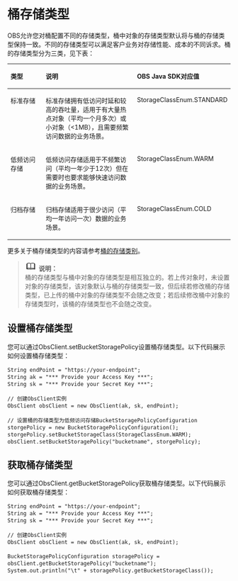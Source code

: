 # 桶存储类型<a name="ZH-CN_TOPIC_0142815479"></a>

OBS允许您对桶配置不同的存储类型，桶中对象的存储类型默认将与桶的存储类型保持一致。不同的存储类型可以满足客户业务对存储性能、成本的不同诉求。桶的存储类型分为三类，见下表：

<a name="table1596618519348"></a>
<table><thead align="left"><tr id="row5967105163413"><th class="cellrowborder" valign="top" width="19.62376237623762%" id="mcps1.1.4.1.1"><p id="p18967951123418"><a name="p18967951123418"></a><a name="p18967951123418"></a><strong id="b18771831038"><a name="b18771831038"></a><a name="b18771831038"></a>类型</strong></p>
</th>
<th class="cellrowborder" valign="top" width="49.68316831683168%" id="mcps1.1.4.1.2"><p id="p1437311421928"><a name="p1437311421928"></a><a name="p1437311421928"></a><strong id="b1877233837"><a name="b1877233837"></a><a name="b1877233837"></a>说明</strong></p>
</th>
<th class="cellrowborder" valign="top" width="30.693069306930692%" id="mcps1.1.4.1.3"><p id="p896745115341"><a name="p896745115341"></a><a name="p896745115341"></a><strong id="b12773237315"><a name="b12773237315"></a><a name="b12773237315"></a>OBS Java SDK对应值</strong></p>
</th>
</tr>
</thead>
<tbody><tr id="row14967135115344"><td class="cellrowborder" valign="top" width="19.62376237623762%" headers="mcps1.1.4.1.1 "><p id="p13967175116342"><a name="p13967175116342"></a><a name="p13967175116342"></a>标准存储</p>
</td>
<td class="cellrowborder" valign="top" width="49.68316831683168%" headers="mcps1.1.4.1.2 "><p id="p123774223311"><a name="p123774223311"></a><a name="p123774223311"></a>标准存储拥有低访问时延和较高的吞吐量，适用于有大量热点对象（平均一个月多次）或小对象（&lt;1MB），且需要频繁访问数据的业务场景。</p>
</td>
<td class="cellrowborder" valign="top" width="30.693069306930692%" headers="mcps1.1.4.1.3 "><p id="p1696719516347"><a name="p1696719516347"></a><a name="p1696719516347"></a>StorageClassEnum.STANDARD</p>
</td>
</tr>
<tr id="row29678519347"><td class="cellrowborder" valign="top" width="19.62376237623762%" headers="mcps1.1.4.1.1 "><p id="p6967135193416"><a name="p6967135193416"></a><a name="p6967135193416"></a>低频访问存储</p>
</td>
<td class="cellrowborder" valign="top" width="49.68316831683168%" headers="mcps1.1.4.1.2 "><p id="p13374204210219"><a name="p13374204210219"></a><a name="p13374204210219"></a>低频访问存储适用于不频繁访问（平均一年少于12次）但在需要时也要求能够快速访问数据的业务场景。</p>
</td>
<td class="cellrowborder" valign="top" width="30.693069306930692%" headers="mcps1.1.4.1.3 "><p id="p179671851153413"><a name="p179671851153413"></a><a name="p179671851153413"></a>StorageClassEnum.WARM</p>
</td>
</tr>
<tr id="row11967145133412"><td class="cellrowborder" valign="top" width="19.62376237623762%" headers="mcps1.1.4.1.1 "><p id="p169675517344"><a name="p169675517344"></a><a name="p169675517344"></a>归档存储</p>
</td>
<td class="cellrowborder" valign="top" width="49.68316831683168%" headers="mcps1.1.4.1.2 "><p id="p18374124215211"><a name="p18374124215211"></a><a name="p18374124215211"></a>归档存储适用于很少访问（平均一年访问一次）数据的业务场景。</p>
</td>
<td class="cellrowborder" valign="top" width="30.693069306930692%" headers="mcps1.1.4.1.3 "><p id="p7967175193413"><a name="p7967175193413"></a><a name="p7967175193413"></a>StorageClassEnum.COLD</p>
</td>
</tr>
</tbody>
</table>

更多关于桶存储类型的内容请参考[桶的存储类别](https://support.huaweicloud.com/usermanual-obs/zh-cn_topic_0050321036.html)。

>![](public_sys-resources/icon-note.gif) **说明：**   
>桶的存储类型与桶中对象的存储类型是相互独立的。若上传对象时，未设置对象的存储类型，该对象默认与桶的存储类型一致，但后续若修改桶的存储类型，已上传的桶中对象的存储类型不会随之改变；若后续修改桶中对象的存储类型时，该桶的存储类型也不会随之改变。  

## 设置桶存储类型<a name="section8517109534"></a>

您可以通过ObsClient.setBucketStoragePolicy设置桶存储类型。以下代码展示如何设置桶存储类型：

```
String endPoint = "https://your-endpoint";
String ak = "*** Provide your Access Key ***";
String sk = "*** Provide your Secret Key ***";

// 创建ObsClient实例
ObsClient obsClient = new ObsClient(ak, sk, endPoint);

// 设置桶的存储类型为低频访问存储BucketStoragePolicyConfiguration storgePolicy = new BucketStoragePolicyConfiguration();
storgePolicy.setBucketStorageClass(StorageClassEnum.WARM);
obsClient.setBucketStoragePolicy("bucketname", storgePolicy);
```

## 获取桶存储类型<a name="section105838221315"></a>

您可以通过ObsClient.getBucketStoragePolicy获取桶存储类型。以下代码展示如何获取桶存储类型：

```
String endPoint = "https://your-endpoint";
String ak = "*** Provide your Access Key ***";
String sk = "*** Provide your Secret Key ***";

// 创建ObsClient实例
ObsClient obsClient = new ObsClient(ak, sk, endPoint);

BucketStoragePolicyConfiguration storagePolicy = obsClient.getBucketStoragePolicy("bucketname");
System.out.println("\t" + storagePolicy.getBucketStorageClass());
```


